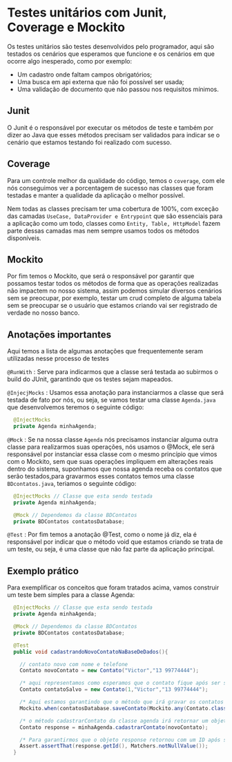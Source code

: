 # Testes unitários com Junit, Coverage e Mockito

Os testes unitários são testes desenvolvidos pelo programador, aqui são testados os cenários que esperamos que funcione e os cenários em que ocorre algo inesperado, como por exemplo:

- Um cadastro onde faltam campos obrigatórios;
- Uma busca em api externa que não foi possível ser usada;
- Uma validação de documento que não passou nos requisitos mínimos.

## Junit

O Junit é o responsável por executar os métodos de teste e também por dizer ao Java que esses métodos precisam ser validados para indicar se o cenário que estamos testando foi realizado com sucesso.

## Coverage

Para um controle melhor da qualidade do código, temos o `coverage`, com ele nós conseguimos ver a porcentagem de sucesso nas classes que foram testadas e manter a qualidade da aplicação o melhor possível. 

Nem todas as classes precisam ter uma cobertura de 100%, com exceção das camadas `UseCase, DataProvider e Entrypoint` que são essenciais para a aplicação como um todo, classes como `Entity, Table, HttpModel` fazem parte dessas camadas mas nem sempre usamos todos os métodos disponíveis.

## Mockito

Por fim temos o Mockito, que será o responsável por garantir que possamos testar todos os métodos de forma que as operações realizadas não impactem no nosso sistema, assim podemos simular diversos cenários sem se preocupar, por exemplo, testar um crud completo de alguma tabela sem se preocupar se o usuário que estamos criando vai ser registrado de verdade no nosso banco.

## Anotações importantes

Aqui temos a lista de algumas anotações que frequentemente seram utilizadas nesse processo de testes

`@RunWith` : Serve para indicarmos que a classe será testada ao subirmos o build do JUnit, garantindo que os testes sejam mapeados.

`@InjecjMocks` : Usamos essa anotação para instanciarmos a classe que será testada de fato por nós, ou seja, se vamos testar uma classe `Agenda.java` que desenvolvemos teremos o seguinte código:

```java
  @InjectMocks
  private Agenda minhaAgenda;
```

`@Mock` : Se na nossa classe `Agenda` nós precisamos instanciar alguma outra classe para realizarmos suas operações, nós usamos o @Mock, ele será responsável por instanciar essa classe com o mesmo princípio que vimos com o Mockito, sem que suas operações impliquem em alterações reais dentro do sistema, suponhamos que nossa agenda receba os contatos que serão testados,para gravarmos esses contatos temos uma classe `BDcontatos.java`, teriamos o seguinte código:

```java
  @InjectMocks // Classe que esta sendo testada
  private Agenda minhaAgenda;

  @Mock // Dependemos da classe BDContatos
  private BDContatos contatosDatabase;
```

`@Test` : Por fim temos a anotação @Test, como o nome já diz, ela é responsável por indicar que o método void que estamos criando se trata de um teste, ou seja, é uma classe que não faz parte da aplicação principal.

## Exemplo prático

Para exemplificar os conceitos que foram tratados acima, vamos construir um teste bem simples para a classe Agenda:

```java
  @InjectMocks // Classe que esta sendo testada
  private Agenda minhaAgenda;

  @Mock // Dependemos da classe BDContatos
  private BDContatos contatosDatabase;

  @Test
  public void cadastrandoNovoContatoNaBaseDeDados(){

    // contato novo com nome e telefone
    Contato novoContato = new Contato("Victor","13 99774444");

    /* aqui representamos como esperamos que o contato fique após ser salvo, no caso ele agora tem um ID dentro da base de dados */
    Contato contatoSalvo = new Contato(1,"Victor","13 99774444");

    /* Aqui estamos garantindo que o método que irá gravar os contatos na base de dados não seja executado no nosso banco de dados real, o Mockito irá simular toda a operação pra gente */
    Mockito.when(contatosDatabase.saveContato(Mockito.any(Contato.class))).thenReturn(contatoSalvo);

    /* o método cadastrarContato da classe agenda irá retornar um objeto novo. Nesse caso estamos passando um contato com nome e telefone e esperamos que esse mesmo contato retorne com um ID */
    Contato response = minhaAgenda.cadastrarContato(novoContato);

    /* Para garantirmos que o objeto response retornou com um ID após ser salvo na base de dados, usamos o Assert, ele irá comparar o campo ID do objeto e retornará true caso o campo não seja null */
    Assert.assertThat(response.getId(), Matchers.notNullValue());
  }
```